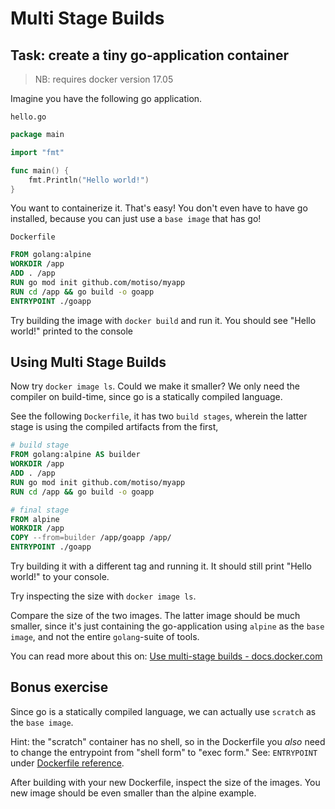# Multi Stage Builds

## Task: create a tiny go-application container

> NB: requires docker version 17.05

Imagine you have the following go application.

`hello.go`

```go
package main

import "fmt"

func main() {
    fmt.Println("Hello world!")
}
```

You want to containerize it. That's easy!
    You don't even have to have go installed,
    because you can just use a `base image`
    that has go!

`Dockerfile`

```Dockerfile
FROM golang:alpine
WORKDIR /app
ADD . /app
RUN go mod init github.com/motiso/myapp
RUN cd /app && go build -o goapp
ENTRYPOINT ./goapp
```

Try building the image with `docker build` and run it.
    You should see "Hello world!" printed to the console

## Using Multi Stage Builds

Now try `docker image ls`.
    Could we make it smaller?
    We only need the compiler on build-time,
    since go is a statically compiled language.

See the following `Dockerfile`, it has two `build stages`,
    wherein the latter stage is using the compiled artifacts from the first,

```Dockerfile
# build stage
FROM golang:alpine AS builder
WORKDIR /app
ADD . /app
RUN go mod init github.com/motiso/myapp
RUN cd /app && go build -o goapp

# final stage
FROM alpine
WORKDIR /app
COPY --from=builder /app/goapp /app/
ENTRYPOINT ./goapp

```

Try building it with a different tag and running it.
    It should still print "Hello world!" to your console.

Try inspecting the size with `docker image ls`.

Compare the size of the two images.
    The latter image should be much smaller,
    since it's just containing the go-application using `alpine` as the `base image`,
    and not the entire `golang`-suite of tools.

You can read more about this on: [Use multi-stage builds - docs.docker.com](https://docs.docker.com/develop/develop-images/multistage-build/)

## Bonus exercise

Since go is a statically compiled language,
    we can actually use `scratch` as the `base image`.

Hint: the "scratch" container has no shell,
    so in the Dockerfile you _also_ need to change the entrypoint from "shell form" to "exec form."
    See: `ENTRYPOINT` under [Dockerfile reference](https://docs.docker.com/engine/reference/builder/).

After building with your new Dockerfile, inspect the size of the images.
    You new image should be even smaller than the alpine example.
